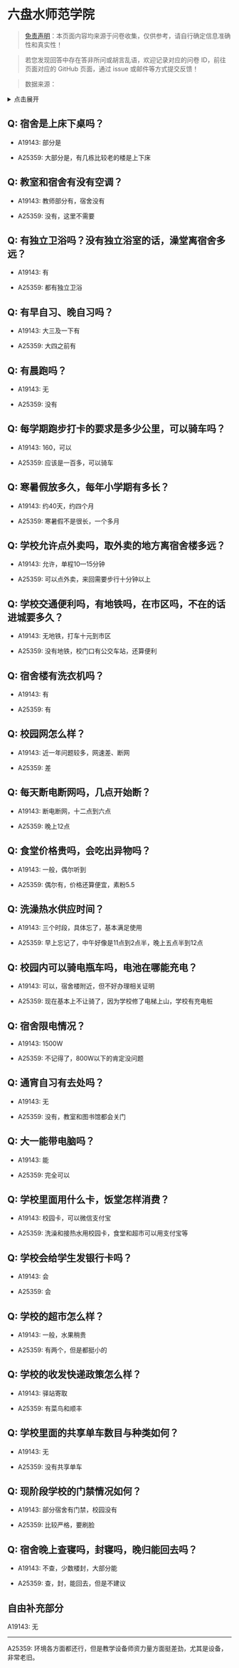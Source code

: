 # 六盘水师范学院

> [免责声明](https://colleges.chat/#_3)：本页面内容均来源于问卷收集，仅供参考，请自行确定信息准确性和真实性！

> 若您发现回答中存在答非所问或胡言乱语，欢迎记录对应的问卷 ID，前往页面对应的 GitHub 页面，通过 issue 或邮件等方式提交反馈！

> 数据来源：

<details><summary>点击展开</summary>
<ul>
<li>A19143: 3013752877@qq.com (2023 年 06 月)</li>
<li>A25359: 匿名 (2024 年 06 月)</li>
</ul>
</details>

## Q: 宿舍是上床下桌吗？

- A19143: 部分是

- A25359: 大部分是，有几栋比较老的楼是上下床

## Q: 教室和宿舍有没有空调？

- A19143: 教师部分有，宿舍没有

- A25359: 没有，这里不需要

## Q: 有独立卫浴吗？没有独立浴室的话，澡堂离宿舍多远？

- A19143: 有

- A25359: 都有独立卫浴

## Q: 有早自习、晚自习吗？

- A19143: 大三及一下有

- A25359: 大四之前有

## Q: 有晨跑吗？

- A19143: 无

- A25359: 没有

## Q: 每学期跑步打卡的要求是多少公里，可以骑车吗？

- A19143: 160，可以

- A25359: 应该是一百多，可以骑车

## Q: 寒暑假放多久，每年小学期有多长？

- A19143: 约40天，约四个月

- A25359: 寒暑假不是很长，一个多月

## Q: 学校允许点外卖吗，取外卖的地方离宿舍楼多远？

- A19143: 允许，单程10—15分钟

- A25359: 可以点外卖，来回需要步行十分钟以上

## Q: 学校交通便利吗，有地铁吗，在市区吗，不在的话进城要多久？

- A19143: 无地铁，打车十元到市区

- A25359: 没有地铁，校门口有公交车站，还算便利

## Q: 宿舍楼有洗衣机吗？

- A19143: 有

- A25359: 有

## Q: 校园网怎么样？

- A19143: 近一年问题较多，网速差、断网

- A25359: 差

## Q: 每天断电断网吗，几点开始断？

- A19143: 断电断网，十二点到六点

- A25359: 晚上12点

## Q: 食堂价格贵吗，会吃出异物吗？

- A19143: 一般，偶尔听到

- A25359: 偶尔有，价格还算便宜，素粉5.5

## Q: 洗澡热水供应时间？

- A19143: 三个时段，具体忘了，基本满足使用

- A25359: 早上忘记了，中午好像是11点到2点半，晚上五点半到12点

## Q: 校园内可以骑电瓶车吗，电池在哪能充电？

- A19143: 可以，宿舍楼附近，但不好办理相关证明

- A25359: 现在基本上不让骑了，因为学校修了电梯上山，学校有充电桩

## Q: 宿舍限电情况？

- A19143: 1500W

- A25359: 不记得了，800W以下的肯定没问题

## Q: 通宵自习有去处吗？

- A19143: 无

- A25359: 没有，教室和图书馆都会关门

## Q: 大一能带电脑吗？

- A19143: 能

- A25359: 完全可以

## Q: 学校里面用什么卡，饭堂怎样消费？

- A19143: 校园卡，可以微信支付宝

- A25359: 洗澡和接热水用校园卡，食堂和超市可以用支付宝等

## Q: 学校会给学生发银行卡吗？

- A19143: 会

- A25359: 会

## Q: 学校的超市怎么样？

- A19143: 一般，水果稍贵

- A25359: 有两个，但是都挺小的

## Q: 学校的收发快递政策怎么样？

- A19143: 驿站寄取

- A25359: 有菜鸟和顺丰

## Q: 学校里面的共享单车数目与种类如何？

- A19143: 无

- A25359: 没有共享单车

## Q: 现阶段学校的门禁情况如何？

- A19143: 部分宿舍有门禁，校园没有

- A25359: 比较严格，要刷脸

## Q: 宿舍晚上查寝吗，封寝吗，晚归能回去吗？

- A19143: 不查，少数楼封，大部分能

- A25359: 查，封，能回去，但是不建议

## 自由补充部分

A19143: 无

***

A25359: 环境各方面都还行，但是教学设备师资力量方面挺差劲，尤其是设备，非常老旧。